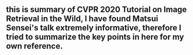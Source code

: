 ## this is summary of CVPR 2020 Tutorial on Image Retrieval in the Wild, I have found Matsui Sensei's talk extremely informative, therefore I tried to summarize  the key points in here for my own reference.




